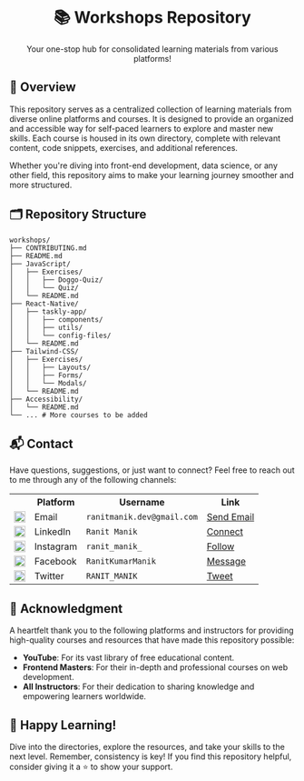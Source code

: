 <div align="center">
  <h1>📚 Workshops Repository</h1>
  <p>Your one-stop hub for consolidated learning materials from various platforms!</p>
</div>

## 📖 Overview

This repository serves as a centralized collection of learning materials from diverse online platforms and courses. It is designed to provide an organized and accessible way for self-paced learners to explore and master new skills. Each course is housed in its own directory, complete with relevant content, code snippets, exercises, and additional references.

Whether you're diving into front-end development, data science, or any other field, this repository aims to make your learning journey smoother and more structured.

## 🗂️ Repository Structure

```
workshops/
├── CONTRIBUTING.md
├── README.md
├── JavaScript/
│   ├── Exercises/
│   │   ├── Doggo-Quiz/
│   │   └── Quiz/
│   └── README.md
├── React-Native/
│   ├── taskly-app/
│   │   ├── components/
│   │   ├── utils/
│   │   └── config-files/
│   └── README.md
├── Tailwind-CSS/
│   ├── Exercises/
│   │   ├── Layouts/
│   │   ├── Forms/
│   │   └── Modals/
│   └── README.md
├── Accessibility/
│   └── README.md
└── ... # More courses to be added
```

## 📬 Contact

Have questions, suggestions, or just want to connect? Feel free to reach out to me through any of the following channels:

<table>
  <tr>
    <th></th>
    <th>Platform</th>
    <th>Username</th>
    <th>Link</th>
  </tr>
  <tr>
    <td><img src="https://cdn4.iconfinder.com/data/icons/social-media-logos-6/512/112-gmail_email_mail-512.png" width="20" /></td>
    <td>Email</td>
    <td><code>ranitmanik.dev@gmail.com</code></td>
    <td><a href="mailto:ranitmanik.dev@gmail.com" target="_blank">Send Email</a></td>
  </tr>
  <tr>
    <td><img src="https://upload.wikimedia.org/wikipedia/commons/thumb/c/ca/LinkedIn_logo_initials.png/480px-LinkedIn_logo_initials.png" width="20" /></td>
    <td>LinkedIn</td>
    <td><code>Ranit Manik</code></td>
    <td><a href="https://www.linkedin.com/in/ranit-manik/" target="_blank">Connect</a></td>
  </tr>
  <tr>
    <td><img src="https://upload.wikimedia.org/wikipedia/commons/thumb/a/a5/Instagram_icon.png/600px-Instagram_icon.png" width="20" /></td>
    <td>Instagram</td>
    <td><code>ranit_manik_</code></td>
    <td><a href="https://www.instagram.com/ranit_manik_/" target="_blank">Follow</a></td>
  </tr>
  <tr>
    <td><img src="https://upload.wikimedia.org/wikipedia/commons/6/6c/Facebook_Logo_2023.png" width="20" /></td>
    <td>Facebook</td>
    <td><code>RanitKumarManik</code></td>
    <td><a href="https://www.facebook.com/RanitKumarManik/" target="_blank">Message</a></td>
  </tr>
  <tr>
    <td><img src="https://upload.wikimedia.org/wikipedia/commons/thumb/6/6f/Logo_of_Twitter.svg/512px-Logo_of_Twitter.svg.png" width="20" /></td>
    <td>Twitter</td>
    <td><code>RANIT_MANIK</code></td>
    <td><a href="https://twitter.com/RANIT_MANIK" target="_blank">Tweet</a></td>
  </tr>
</table>

## 🙏 Acknowledgment

A heartfelt thank you to the following platforms and instructors for providing high-quality courses and resources that have made this repository possible:

- **YouTube**: For its vast library of free educational content.
- **Frontend Masters**: For their in-depth and professional courses on web development.
- **All Instructors**: For their dedication to sharing knowledge and empowering learners worldwide.

## 🚀 Happy Learning!

Dive into the directories, explore the resources, and take your skills to the next level. Remember, consistency is key! If you find this repository helpful, consider giving it a ⭐️ to show your support.
